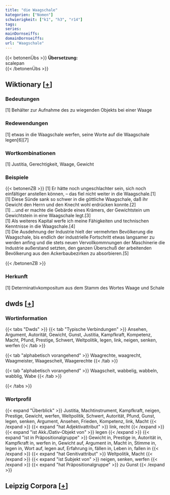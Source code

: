 ```yaml
---
title: "die Waagschale"
kategorien: ["Nomen"]
schwierigkeit: ["k1", "h3", "r14"]
tags:
series:
mainDornseiffs:
domainDornseiffs:
url: "Waagschale"
---
```


{{< betonenÜbs >}}
**Übersetzung:**  
scalepan  
{{< /betonenÜbs >}}

## Wiktionary [[+](https://de.wiktionary.org/wiki/Waagschale)]

### Bedeutungen
[1] Behälter zur Aufnahme des zu wiegenden Objekts bei einer Waage  

### Redewendungen
[1] etwas in die Waagschale werfen, seine Worte auf die Waagschale legen[6][7]  

### Wortkombinationen
[1] Justitia, Gerechtigkeit, Waage, Gewicht  

### Beispiele
{{< betonenZB >}}
[1] Er hätte noch ungeschlachter sein, sich noch einfältiger anstellen können, – das fiel nicht weiter in die Waagschale.[1]  
[1] Diese Sünde sank so schwer in die göttliche Waagschale, daß ihr Gewicht den Herrn und den Knecht wohl erdrücken konnte.[2]  
[1] …und er machte die Gebärde eines Krämers, der Gewichtstein um Gewichtstein in eine Waagschale legt.[3]  
[1] Als weiteres Kapital werfe ich meine Fähigkeiten und technischen Kenntnisse in die Waagschale.[4]  
[1] Die Ausdehnung der Industrie hielt der vermehrten Bevölkerung die Waagschale, bis endlich der industrielle Fortschritt etwas langsamer zu werden anfing und die stets neuen Vervollkommnungen der Maschinerie die Industrie außerstand setzten, den ganzen Überschuß der arbeitenden Bevölkerung aus den Ackerbaubezirken zu absorbieren.[5]  

{{< /betonenZB >}}
### Herkunft
[1] Determinativkompositum aus dem Stamm des Wortes Waage und Schale  



## dwds [[+](https://www.dwds.de/wb/Waagschale)]

### Wortinformation
{{< tabs "Dwds" >}}
{{< tab "Typische Verbindungen" >}}
Ansehen, Argument, Autorität, Gewicht, Gunst, Justitia, Kampfkraft, Kompetenz, Macht, Pfund, Prestige, Schwert, Weltpolitik, legen, link, neigen, senken, werfen
{{< /tab >}}

{{< tab "alphabetisch vorangehend" >}}
Waagrechte, waagrecht, Waagmeister, Waagescheit, Waagerechte
{{< /tab >}}

{{< tab "alphabetisch vorangehend" >}}
Waagscheit, wabbelig, wabbeln, wabblig, Wabe
{{< /tab >}}

{{< /tabs >}}

### Wortprofil
{{< expand "Überblick" >}} Justitia, Machtinstrument, Kampfkraft, neigen, Prestige, Gewicht, werfen, Weltpolitik, Schwert, Autorität, Pfund, Gunst, legen, senken, Argument, Ansehen, Frieden, Kompetenz, link, Macht {{< /expand >}}
{{< expand "hat Adjektivattribut" >}} link, recht {{< /expand >}}
{{< expand "ist Akk./Dativ-Objekt von" >}} legen {{< /expand >}}
{{< expand "ist in Präpositionalgruppe" >}} Gewicht in, Prestige in, Autorität in, Kampfkraft in, werfen in, Gewicht auf, Argument in, Macht in, Stimme in, legen in, Wort auf, legen auf, Erfahrung in, fällen in, Leben in, fallen in {{< /expand >}}
{{< expand "hat Genitivattribut" >}} Weltpolitik, Macht {{< /expand >}}
{{< expand "ist Subjekt von" >}} neigen, senken, werfen {{< /expand >}}
{{< expand "hat Präpositionalgruppe" >}} zu Gunst {{< /expand >}}

## Leipzig Corpora [[+](https://corpora.uni-leipzig.de/en/res?word=Waagschale&corpusId=deu_newscrawl-public_2018)]

